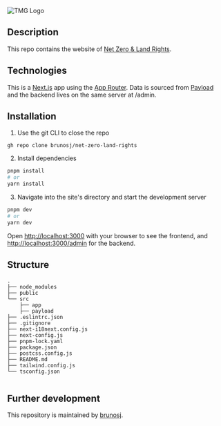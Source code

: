 ![TMG Logo](https://netzerolandrights.com/og-image.jpg)

## Description

This repo contains the website of [Net Zero & Land Rights](https://netzerolandrights.com).

## Technologies

This is a [Next.js](https://nextjs.org) app using the [App Router](https://nextjs.org/docs/app). Data is sourced from [Payload](https://payloadcms.com/) and the backend lives on the same server at /admin.

## Installation

1. Use the git CLI to close the repo

```
gh repo clone brunosj/net-zero-land-rights
```

2. Install dependencies

```bash
pnpm install
# or
yarn install
```

3. Navigate into the site's directory and start the development server

```bash
pnpm dev
# or
yarn dev
```

Open [http://localhost:3000](http://localhost:3000) with your browser to see the frontend, and [http://localhost:3000/admin](http://localhost:3000/admin) for the backend.

## Structure

```
.
├── node_modules
├── public
└── src
    ├── app
    ├── payload
├── .eslintrc.json
├── .gitignore
├── next-i18next.config.js
├── next-config.js
├── pnpm-lock.yaml
├── package.json
├── postcss.config.js
├── README.md
├── tailwind.config.js
└── tsconfig.json


```

## Further development

This repository is maintained by [brunosj](https://github.com/brunosj).

